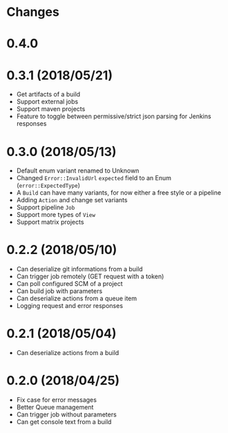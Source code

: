 # Changes

# 0.4.0

# 0.3.1 (2018/05/21)

* Get artifacts of a build
* Support external jobs
* Support maven projects
* Feature to toggle between permissive/strict json parsing for Jenkins responses

# 0.3.0 (2018/05/13)

* Default enum variant renamed to Unknown
* Changed `Error::InvalidUrl` `expected` field to an Enum (`error::ExpectedType`)
* A `Build` can have many variants, for now either a free style or a pipeline
* Adding `Action` and change set variants
* Support pipeline `Job`
* Support more types of `View`
* Support matrix projects

# 0.2.2 (2018/05/10)

* Can deserialize git informations from a build
* Can trigger job remotely (GET request with a token)
* Can poll configured SCM of a project
* Can build job with parameters
* Can deserialize actions from a queue item
* Logging request and error responses

# 0.2.1 (2018/05/04)

* Can deserialize actions from a build

# 0.2.0 (2018/04/25)

* Fix case for error messages
* Better Queue management
* Can trigger job without parameters
* Can get console text from a build
